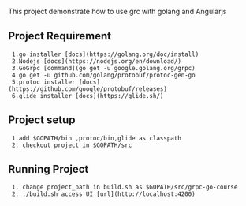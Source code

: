 This project demonstrate how to use grc with golang and Angularjs
## Project Requirement
     1.go installer [docs](https://golang.org/doc/install)
	 2.Nodejs [docs](https://nodejs.org/en/download/)
	 3.GoGrpc [command](go get -u google.golang.org/grpc)
	 4.go get -u github.com/golang/protobuf/protoc-gen-go
	 5.protoc installer [docs](https://github.com/google/protobuf/releases)
	 6.glide installer [docs](https://glide.sh/)
## Project setup
     1.add $GOPATH/bin ,protoc/bin,glide as classpath
	 2. checkout project in $GOPATH/src
## Running Project
     1. change project_path in build.sh as $GOPATH/src/grpc-go-course
     2. ./build.sh access UI [url](http://localhost:4200)

